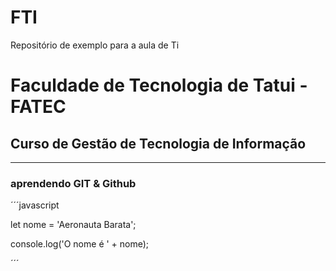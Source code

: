 # FTI
Repositório de exemplo para a aula de Ti


# Faculdade de Tecnologia de Tatui - FATEC

## Curso de Gestão de Tecnologia de Informação

---

### aprendendo GIT & Github

´´´javascript

let nome = 'Aeronauta Barata';

console.log('O nome é ' + nome);

´´´